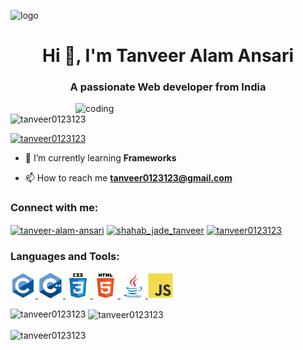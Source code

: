 ![logo](https://miro.medium.com/v2/resize:fit:840/1*b21FyqUbowHYAOQDXH0tDw.jpeg)
<h1 align="center">Hi 👋, I'm Tanveer Alam Ansari</h1>
<h3 align="center">A passionate Web developer from India</h3>

<img align="right" alt="coding" width="400" src="https://camo.githubusercontent.com/cae12fddd9d6982901d82580bdf321d81fb299141098ca1c2d4891870827bf17/68747470733a2f2f6d69726f2e6d656469756d2e636f6d2f6d61782f313336302f302a37513379765349765f7430696f4a2d5a2e676966">
<p align="left"> <img src="https://komarev.com/ghpvc/?username=tanveer0123123&label=Profile%20views&color=0e75b6&style=flat" alt="tanveer0123123" /> </p>

<p align="left"> <a href="https://github.com/ryo-ma/github-profile-trophy"><img src="https://github-profile-trophy.vercel.app/?username=tanveer0123123" alt="tanveer0123123" /></a> </p>

- 🌱 I’m currently learning **Frameworks**

- 📫 How to reach me **tanveer0123123@gmail.com**

<h3 align="left">Connect with me:</h3>
<p align="left">
<a href="https://linkedin.com/in/tanveer-alam-ansari" target="blank"><img align="center" src="https://raw.githubusercontent.com/rahuldkjain/github-profile-readme-generator/master/src/images/icons/Social/linked-in-alt.svg" alt="tanveer-alam-ansari" height="30" width="40" /></a>
<a href="https://instagram.com/shahab_jade_tanveer" target="blank"><img align="center" src="https://raw.githubusercontent.com/rahuldkjain/github-profile-readme-generator/master/src/images/icons/Social/instagram.svg" alt="shahab_jade_tanveer" height="30" width="40" /></a>
<a href="https://www.codechef.com/users/tanveer0123123" target="blank"><img align="center" src="https://cdn.jsdelivr.net/npm/simple-icons@3.1.0/icons/codechef.svg" alt="tanveer0123123" height="30" width="40" /></a>
</p>

<h3 align="left">Languages and Tools:</h3>
<p align="left"> <a href="https://www.cprogramming.com/" target="_blank" rel="noreferrer"> <img src="https://raw.githubusercontent.com/devicons/devicon/master/icons/c/c-original.svg" alt="c" width="40" height="40"/> </a> <a href="https://www.w3schools.com/cpp/" target="_blank" rel="noreferrer"> <img src="https://raw.githubusercontent.com/devicons/devicon/master/icons/cplusplus/cplusplus-original.svg" alt="cplusplus" width="40" height="40"/> </a> <a href="https://www.w3schools.com/css/" target="_blank" rel="noreferrer"> <img src="https://raw.githubusercontent.com/devicons/devicon/master/icons/css3/css3-original-wordmark.svg" alt="css3" width="40" height="40"/> </a> <a href="https://www.w3.org/html/" target="_blank" rel="noreferrer"> <img src="https://raw.githubusercontent.com/devicons/devicon/master/icons/html5/html5-original-wordmark.svg" alt="html5" width="40" height="40"/> </a> <a href="https://www.java.com" target="_blank" rel="noreferrer"> <img src="https://raw.githubusercontent.com/devicons/devicon/master/icons/java/java-original.svg" alt="java" width="40" height="40"/> </a> <a href="https://developer.mozilla.org/en-US/docs/Web/JavaScript" target="_blank" rel="noreferrer"> <img src="https://raw.githubusercontent.com/devicons/devicon/master/icons/javascript/javascript-original.svg" alt="javascript" width="40" height="40"/> </a> </p>

<p><img align="left" src="https://github-readme-stats.vercel.app/api/top-langs?username=tanveer0123123&show_icons=true&locale=en&layout=compact" alt="tanveer0123123" /></p>

<p>&nbsp;<img align="center" src="https://github-readme-stats.vercel.app/api?username=tanveer0123123&show_icons=true&locale=en" alt="tanveer0123123" /></p>

<p><img align="center" src="https://github-readme-streak-stats.herokuapp.com/?user=tanveer0123123&" alt="tanveer0123123" /></p>
